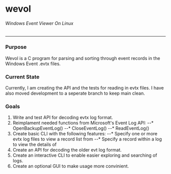 # wevol
###### Windows Event Viewer On Linux
------


### Purpose

Wevol is a C program for parsing and sorting through event records in the Windows Event .evtx files.

### Current State

Currently, I am creating the API and the tests for reading in evtx files.
I have also moved development to a seperate branch to keep main clean.

### Goals

1. Write and test API for decoding evtx log format.
2. Reimplament needed functions from Microsoft's Event Log API:
--* OpenBackupEventLog()
--* CloseEventLog()
--* ReadEventLog()
3. Create basic CLI with the following features:
--* Specify one or more evtx log files to view a record list from
--* Specify a record within a log to view the details of
4. Create an API for decoding the older evt log format.
5. Create an interactive CLI to enable easier exploring and searching of logs.
6. Create an optional GUI to make usage more convinient.